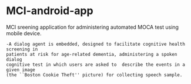 # MCI-android-app
MCI sreening application for administering automated MOCA test using mobile device.
  
    -A dialog agent is embedded, designed to facilitate cognitive health screening in 
    patients at risk for age-related dementia, administering a spoken dialog 
    cognitive test in which users are asked to  describe the events in a given image 
    (the ``Boston Cookie Theft'' picture) for collecting speech sample. 
